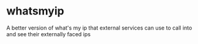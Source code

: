 # whatsmyip
A better version of what's my ip that external services can use to call into and see their externally faced ips
